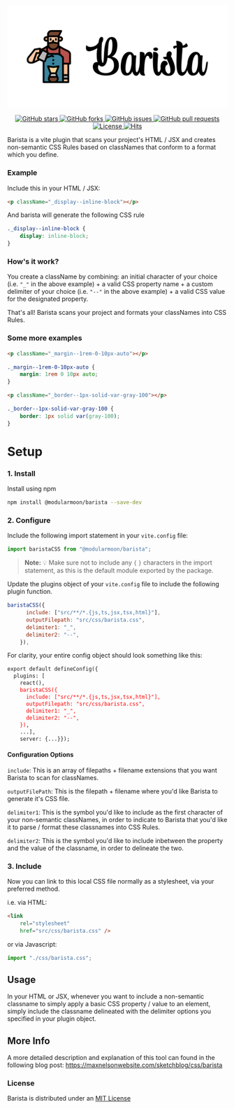 ![Barista Logo](images/barista_logo.jpg)

<div align="center">
<!-- Badges -->
<p align="center">
  <a href="https://github.com/maxnelson/Barista">
    <img src="https://img.shields.io/github/stars/maxnelson/Barista?style=for-the-badge" alt="GitHub stars">
  </a>
  <a href="https://github.com/maxnelson/Barista/forks">
    <img src="https://img.shields.io/github/forks/maxnelson/Barista?style=for-the-badge" alt="GitHub forks">
  </a>
  <a href="https://github.com/maxnelson/Barista/issues">
    <img src="https://img.shields.io/github/issues/maxnelson/Barista?style=for-the-badge" alt="GitHub issues">
  </a>
  <a href="https://github.com/maxnelson/Barista/pulls">
    <img src="https://img.shields.io/github/issues-pr/maxnelson/Barista?style=for-the-badge" alt="GitHub pull requests">
  </a>
  <a href="https://github.com/maxnelson/Barista/blob/main/LICENSE">
    <img src="https://img.shields.io/github/license/maxnelson/Barista?style=for-the-badge" alt="License">
  </a>
  <a href="https://hits.seeyoufarm.com">
    <img src="https://hits.seeyoufarm.com/api/count/incr/badge.svg?url=https://github.com/maxnelson/Barista&count_bg=%2379C83D&title_bg=%23555555&icon=github.svg&icon_color=%23FFFFFF&title=Views&edge_flat=false" alt="Hits">
  </a>
</p>
</div>

Barista is a vite plugin that scans your project's HTML / JSX and creates non-semantic CSS Rules
based on classNames that conform to a format which you define.

### Example

Include this in your HTML / JSX:

```html
<p className="_display--inline-block"></p>
```

And barista will generate the following CSS rule

```css
._display--inline-block {
	display: inline-block;
}
```

### How's it work?

You create a className by combining: an initial character of your choice (i.e. `"_"` in the above
example) + a valid CSS property name + a custom delimiter of your choice (i.e. `"--"` in the above
example) + a valid CSS value for the designated property.

That's all! Barista scans your project and formats your classNames into CSS Rules.

### Some more examples

```html
<p className="_margin--1rem-0-10px-auto"></p>
```

```css
._margin--1rem-0-10px-auto {
	margin: 1rem 0 10px auto;
}
```

```html
<p className="_border--1px-solid-var-gray-100"></p>
```

```css
._border--1px-solid-var-gray-100 {
	border: 1px solid var(gray-100);
}
```

# Setup

### 1. Install

Install using npm

```sh
npm install @modularmoon/barista --save-dev
```

### 2. Configure

Include the following import statement in your `vite.config` file:

```js
import baristaCSS from "@modularmoon/barista";
```

> **Note:** 💡 Make sure not to include any `{` `}` characters in the import statement, as this is
> the default module exported by the package.

Update the plugins object of your `vite.config` file to include the following plugin function.

```js
baristaCSS({
      include: ["src/**/*.{js,ts,jsx,tsx,html}"],
      outputFilepath: "src/css/barista.css",
      delimiter1: "_",
      delimiter2: "--",
    }),
```

For clarity, your entire config object should look something like this:

<pre><code>export default defineConfig({
  plugins: [
    react(),
    <span style="color: red;">baristaCSS({
      include: ["src/**/*.{js,ts,jsx,tsx,html}"],
      outputFilepath: "src/css/barista.css",
      delimiter1: "_",
      delimiter2: "--",
    })</span>,
    ...],
    server: {...}});</code></pre>

#### Configuration Options

`include`: This is an array of filepaths + filename extensions that you want Barista to scan for
classNames.

`outputFilePath`: This is the filepath + filename where you'd like Barista to generate it's CSS
file.

`delimiter1`: This is the symbol you'd like to include as the first character of your non-semantic
classNames, in order to indicate to Barista that you'd like it to parse / format these classnames
into CSS Rules.

`delimiter2`: This is the symbol you'd like to include inbetween the property and the value of the
classname, in order to delineate the two.

### 3. Include

Now you can link to this local CSS file normally as a stylesheet, via your preferred method.

i.e. via HTML:

```html
<link
	rel="stylesheet"
	href="src/css/barista.css" />
```

or via Javascript:

```js
import "./css/barista.css";
```

## Usage

In your HTML or JSX, whenever you want to include a non-semantic classname to simply apply a basic
CSS property / value to an element, simply include the classname delineated with the delimiter
options you specified in your plugin object.

## More Info
A more detailed description and explanation of this tool can found in the following blog post:
https://maxnelsonwebsite.com/sketchblog/css/barista


### License

Barista is distributed under an
[MIT License](https://github.com/maxnelson/barista/blob/main/LICENSE.md)
